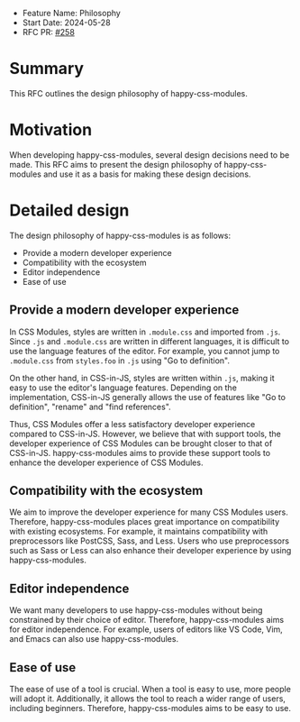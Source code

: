 - Feature Name: Philosophy
- Start Date: 2024-05-28
- RFC PR: [#258](https://github.com/mizdra/happy-css-modules/pull/258)

# Summary

This RFC outlines the design philosophy of happy-css-modules.

# Motivation

When developing happy-css-modules, several design decisions need to be made. This RFC aims to present the design philosophy of happy-css-modules and use it as a basis for making these design decisions.

# Detailed design

The design philosophy of happy-css-modules is as follows:

- Provide a modern developer experience
- Compatibility with the ecosystem
- Editor independence
- Ease of use

## Provide a modern developer experience

In CSS Modules, styles are written in `.module.css` and imported from `.js`. Since `.js` and `.module.css` are written in different languages, it is difficult to use the language features of the editor. For example, you cannot jump to `.module.css` from `styles.foo` in `.js` using "Go to definition".

On the other hand, in CSS-in-JS, styles are written within `.js`, making it easy to use the editor's language features. Depending on the implementation, CSS-in-JS generally allows the use of features like "Go to definition", "rename" and "find references".

Thus, CSS Modules offer a less satisfactory developer experience compared to CSS-in-JS. However, we believe that with support tools, the developer experience of CSS Modules can be brought closer to that of CSS-in-JS. happy-css-modules aims to provide these support tools to enhance the developer experience of CSS Modules.

## Compatibility with the ecosystem

We aim to improve the developer experience for many CSS Modules users. Therefore, happy-css-modules places great importance on compatibility with existing ecosystems. For example, it maintains compatibility with preprocessors like PostCSS, Sass, and Less. Users who use preprocessors such as Sass or Less can also enhance their developer experience by using happy-css-modules.

## Editor independence

We want many developers to use happy-css-modules without being constrained by their choice of editor. Therefore, happy-css-modules aims for editor independence. For example, users of editors like VS Code, Vim, and Emacs can also use happy-css-modules.

## Ease of use

The ease of use of a tool is crucial. When a tool is easy to use, more people will adopt it. Additionally, it allows the tool to reach a wider range of users, including beginners. Therefore, happy-css-modules aims to be easy to use.
